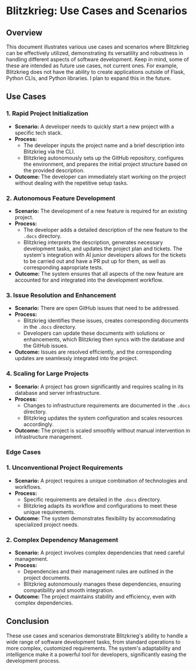# Blitzkrieg: Use Cases and Scenarios

## Overview
This document illustrates various use cases and scenarios where Blitzkrieg can be effectively utilized, demonstrating its versatility and robustness in handling different aspects of software development. Keep in mind, some of these are intended as future use cases, not current ones. For example, Blitzkrieg does not have the ability to create applications outside of Flask, Python CLIs, and Python libraries. I plan to expand this in the future. 

## Use Cases

### 1. Rapid Project Initialization
- **Scenario:** A developer needs to quickly start a new project with a specific tech stack.
- **Process:**
  - The developer inputs the project name and a brief description into Blitzkrieg via the CLI.
  - Blitzkrieg autonomously sets up the GitHub repository, configures the environment, and prepares the initial project structure based on the provided description.
- **Outcome:** The developer can immediately start working on the project without dealing with the repetitive setup tasks.

### 2. Autonomous Feature Development
- **Scenario:** The development of a new feature is required for an existing project.
- **Process:**
  - The developer adds a detailed description of the new feature to the `.docs` directory.
  - Blitzkrieg interprets the description, generates necessary development tasks, and updates the project plan and tickets. The system's integration with AI junior developers allows for the tickets to be carried out and have a PR put up for them, as well as corresponding aapropriate tests.
- **Outcome:** The system ensures that all aspects of the new feature are accounted for and integrated into the development workflow.

### 3. Issue Resolution and Enhancement
- **Scenario:** There are open GitHub issues that need to be addressed.
- **Process:**
  - Blitzkrieg identifies these issues, creates corresponding documents in the `.docs` directory.
  - Developers can update these documents with solutions or enhancements, which Blitzkrieg then syncs with the database and the GitHub issues.
- **Outcome:** Issues are resolved efficiently, and the corresponding updates are seamlessly integrated into the project.

### 4. Scaling for Large Projects
- **Scenario:** A project has grown significantly and requires scaling in its database and server infrastructure.
- **Process:**
  - Changes to infrastructure requirements are documented in the `.docs` directory.
  - Blitzkrieg updates the system configuration and scales resources accordingly.
- **Outcome:** The project is scaled smoothly without manual intervention in infrastructure management.

### Edge Cases

### 1. Unconventional Project Requirements
- **Scenario:** A project requires a unique combination of technologies and workflows.
- **Process:**
  - Specific requirements are detailed in the `.docs` directory.
  - Blitzkrieg adapts its workflow and configurations to meet these unique requirements.
- **Outcome:** The system demonstrates flexibility by accommodating specialized project needs.

### 2. Complex Dependency Management
- **Scenario:** A project involves complex dependencies that need careful management.
- **Process:**
  - Dependencies and their management rules are outlined in the project documents.
  - Blitzkrieg autonomously manages these dependencies, ensuring compatibility and smooth integration.
- **Outcome:** The project maintains stability and efficiency, even with complex dependencies.

## Conclusion
These use cases and scenarios demonstrate Blitzkrieg's ability to handle a wide range of software development tasks, from standard operations to more complex, customized requirements. The system's adaptability and intelligence make it a powerful tool for developers, significantly easing the development process.
